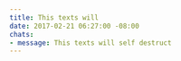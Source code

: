 ```yaml
---
title: This texts will
date: 2017-02-21 06:27:00 -08:00
chats:
- message: This texts will self destruct
---
```


